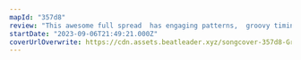 ```yaml
---
mapId: "357d8"
review: "This awesome full spread  has engaging patterns,  groovy timings and nice representation that make you dance and feel the music! The fun touches with dot notes, bombs, and walls, great use of arcs & chains, and lovely v3 light show make this map shine!"
startDate: "2023-09-06T21:49:21.000Z"
coverUrlOverwrite: https://cdn.assets.beatleader.xyz/songcover-357d8-Grooveisintheheart.png
---
```

